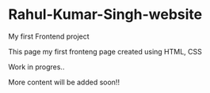 # Rahul-Kumar-Singh-website
My first Frontend project

This page my first fronteng page created using HTML, CSS

Work in progres..

More content will be added soon!!
